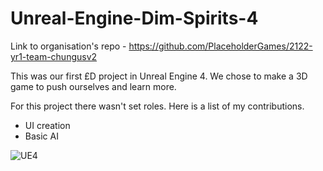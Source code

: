 # Unreal-Engine-Dim-Spirits-4

Link to organisation's repo - https://github.com/PlaceholderGames/2122-yr1-team-chungusv2

This was our first £D project in Unreal Engine 4. We chose to make a 3D game to push ourselves and learn more.

For this project there wasn't set roles. Here is a list of my contributions.

- UI creation
- Basic AI

![UE4](https://user-images.githubusercontent.com/85872356/197346589-06090247-7dde-45e9-9756-234e1c119efb.png)
